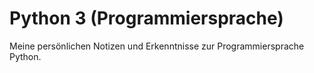 # Python 3 (Programmiersprache)

Meine persönlichen Notizen und Erkenntnisse zur Programmiersprache Python.
